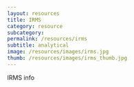 ```yaml
---
layout: resources
title: IRMS
category: resource
subcategory: 
permalink: /resources/irms
subtitle: analytical
image: /resources/images/irms.jpg
thumb: /resources/images/irms_thumb.jpg
---
```


IRMS info

